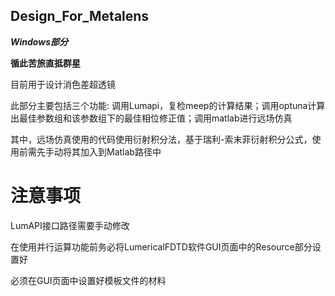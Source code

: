 ## Design_For_Metalens

**_Windows部分_**

**循此苦旅直抵群星**

目前用于设计消色差超透镜

此部分主要包括三个功能: 调用Lumapi，复检meep的计算结果；调用optuna计算出最佳参数组和该参数组下的最佳相位修正值；调用matlab进行远场仿真

其中，远场仿真使用的代码使用衍射积分法，基于瑞利-索末菲衍射积分公式，使用前需先手动将其加入到Matlab路径中

# 注意事项

LumAPI接口路径需要手动修改

在使用并行运算功能前务必将LumericalFDTD软件GUI页面中的Resource部分设置好

必须在GUI页面中设置好模板文件的材料